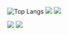 <!-- 
[![tkuramot's 42 stats](https://badge42.vercel.app/api/v2/clizjy5a8000609kzcf9kczes/stats?cursusId=9&coalitionId=61)](https://github.com/JaeSeoKim/badge42)
[![tkuramot's 42 stats](https://badge42.vercel.app/api/v2/clizjy5a8000609kzcf9kczes/stats?cursusId=21&coalitionId=308)](https://github.com/JaeSeoKim/badge42)
 -->

![Top Langs](https://github-readme-stats.vercel.app/api/top-langs/?username=tkuramot&langs_count=20&exclude_repo=cs50-introduction-to-game-development&layout=compact&theme=nord)
![](http://github-profile-summary-cards.vercel.app/api/cards/most-commit-language?username=tkuramot&theme=nord_dark)
![](http://github-profile-summary-cards.vercel.app/api/cards/profile-details?username=tkuramot&theme=nord_dark)
<!--
![](http://github-profile-summary-cards.vercel.app/api/cards/repos-per-language?username=tkuramot&theme=nord_dark)
-->
![](http://github-profile-summary-cards.vercel.app/api/cards/stats?username=tkuramot&theme=nord_dark)
![](http://github-profile-summary-cards.vercel.app/api/cards/productive-time?username=tkuramot&theme=nord_dark&utcOffset=8)
